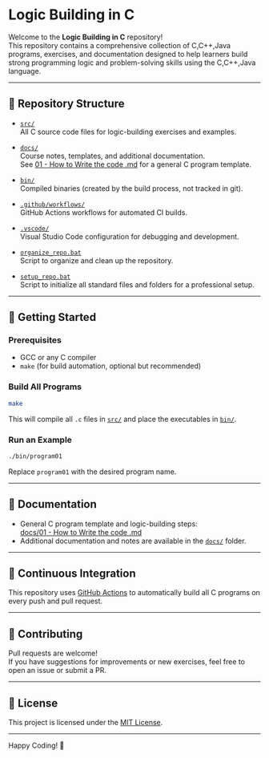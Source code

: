 # Logic Building in C

Welcome to the **Logic Building in C** repository!  
This repository contains a comprehensive collection of C,C++,Java programs, exercises, and documentation designed to help learners build strong programming logic and problem-solving skills using the C,C++,Java language.

---

## 📁 Repository Structure

- [`src/`](src/)  
  All C source code files for logic-building exercises and examples.

- [`docs/`](docs/)  
  Course notes, templates, and additional documentation.  
  See [01 - How to Write the code .md](docs/01%20-%20How%20to%20Write%20the%20code%20.md) for a general C program template.

- [`bin/`](bin/)  
  Compiled binaries (created by the build process, not tracked in git).

- [`.github/workflows/`](.github/workflows/)  
  GitHub Actions workflows for automated CI builds.

- [`.vscode/`](.vscode/)  
  Visual Studio Code configuration for debugging and development.

- [`organize_repo.bat`](organize_repo.bat)  
  Script to organize and clean up the repository.

- [`setup_repo.bat`](setup_repo.bat)  
  Script to initialize all standard files and folders for a professional setup.

---

## 🚀 Getting Started

### Prerequisites

- GCC or any C compiler
- `make` (for build automation, optional but recommended)

### Build All Programs

```sh
make
```

This will compile all `.c` files in [`src/`](src/) and place the executables in [`bin/`](bin/).

### Run an Example

```sh
./bin/program01
```

Replace `program01` with the desired program name.

---

## 📝 Documentation

- General C program template and logic-building steps:  
  [docs/01 - How to Write the code .md](docs/01%20-%20How%20to%20Write%20the%20code%20.md)
- Additional documentation and notes are available in the [`docs/`](docs/) folder.

---

## 🤖 Continuous Integration

This repository uses [GitHub Actions](.github/workflows/c-cpp.yml) to automatically build all C programs on every push and pull request.

---

## 🤝 Contributing

Pull requests are welcome!  
If you have suggestions for improvements or new exercises, feel free to open an issue or submit a PR.

---

## 📄 License

This project is licensed under the [MIT License](LICENSE).

---

Happy Coding! 🚀